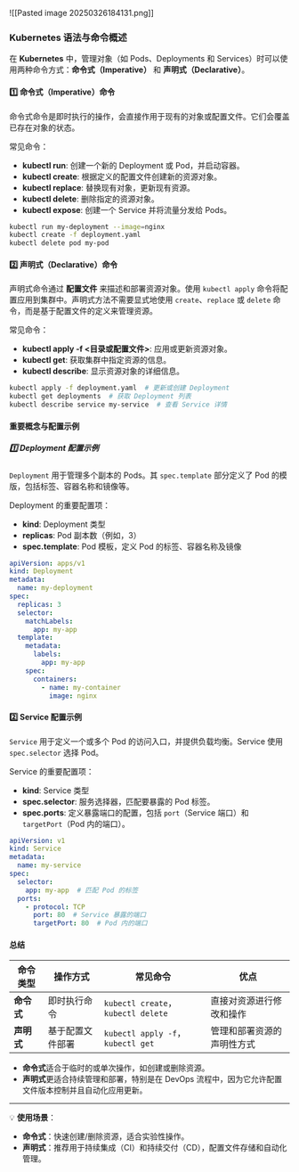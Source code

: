 
![[Pasted image 20250326184131.png]]

### **Kubernetes 语法与命令概述**

在 **Kubernetes** 中，管理对象（如 Pods、Deployments 和 Services）时可以使用两种命令方式：**命令式（Imperative）** 和 **声明式（Declarative）**。

#### **1️⃣ 命令式（Imperative）命令**

命令式命令是即时执行的操作，会直接作用于现有的对象或配置文件。它们会覆盖已存在对象的状态。

常见命令：

- **kubectl run**: 创建一个新的 Deployment 或 Pod，并启动容器。
- **kubectl create**: 根据定义的配置文件创建新的资源对象。
- **kubectl replace**: 替换现有对象，更新现有资源。
- **kubectl delete**: 删除指定的资源对象。
- **kubectl expose**: 创建一个 Service 并将流量分发给 Pods。

```bash
kubectl run my-deployment --image=nginx
kubectl create -f deployment.yaml
kubectl delete pod my-pod
```

#### **2️⃣ 声明式（Declarative）命令**

声明式命令通过 **配置文件** 来描述和部署资源对象。使用 `kubectl apply` 命令将配置应用到集群中。声明式方法不需要显式地使用 `create`、`replace` 或 `delete` 命令，而是基于配置文件的定义来管理资源。

常见命令：

- **kubectl apply -f <目录或配置文件>**: 应用或更新资源对象。
- **kubectl get**: 获取集群中指定资源的信息。
- **kubectl describe**: 显示资源对象的详细信息。

```bash
kubectl apply -f deployment.yaml  # 更新或创建 Deployment
kubectl get deployments  # 获取 Deployment 列表
kubectl describe service my-service  # 查看 Service 详情
```

#### **重要概念与配置示例**

##### **1️⃣ Deployment 配置示例**

`Deployment` 用于管理多个副本的 Pods。其 `spec.template` 部分定义了 Pod 的模版，包括标签、容器名称和镜像等。

Deployment 的重要配置项：

- **kind**: Deployment 类型
- **replicas**: Pod 副本数（例如，3）
- **spec.template**: Pod 模板，定义 Pod 的标签、容器名称及镜像

```yaml
apiVersion: apps/v1
kind: Deployment
metadata:
  name: my-deployment
spec:
  replicas: 3
  selector:
    matchLabels:
      app: my-app
  template:
    metadata:
      labels:
        app: my-app
    spec:
      containers:
        - name: my-container
          image: nginx
```

#### **2️⃣ Service 配置示例**

`Service` 用于定义一个或多个 Pod 的访问入口，并提供负载均衡。Service 使用 `spec.selector` 选择 Pod。

Service 的重要配置项：

- **kind**: Service 类型
- **spec.selector**: 服务选择器，匹配要暴露的 Pod 标签。
- **spec.ports**: 定义暴露端口的配置，包括 `port`（Service 端口）和 `targetPort`（Pod 内的端口）。

```yaml
apiVersion: v1
kind: Service
metadata:
  name: my-service
spec:
  selector:
    app: my-app  # 匹配 Pod 的标签
  ports:
    - protocol: TCP
      port: 80  # Service 暴露的端口
      targetPort: 80  # Pod 内的端口
```

#### **总结**

|**命令类型**|**操作方式**|**常见命令**|**优点**|
|---|---|---|---|
|**命令式**|即时执行命令|`kubectl create`，`kubectl delete`|直接对资源进行修改和操作|
|**声明式**|基于配置文件部署|`kubectl apply -f`，`kubectl get`|管理和部署资源的声明性方式|

- **命令式**适合于临时的或单次操作，如创建或删除资源。
- **声明式**更适合持续管理和部署，特别是在 DevOps 流程中，因为它允许配置文件版本控制并且自动化应用更新。

---

💡 **使用场景**：

- **命令式**：快速创建/删除资源，适合实验性操作。
- **声明式**：推荐用于持续集成（CI）和持续交付（CD），配置文件存储和自动化管理。